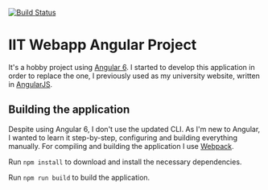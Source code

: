 [![Build Status](https://travis-ci.org/tothalex95/iit-webapp.svg?branch=master)](https://travis-ci.org/tothalex95/iit-webapp)

# IIT Webapp Angular Project

It's a hobby project using [Angular 6](https://angular.io/). I started to develop this application in order to replace the one, I previously used as my university website, written in [AngularJS](https://angularjs.org/).

## Building the application

Despite using Angular 6, I don't use the updated CLI. As I'm new to Angular, I wanted to learn it step-by-step, configuring and building everything manually. For compiling and building the application I use [Webpack](https://webpack.js.org/).

Run `npm install` to download and install the necessary dependencies.

Run `npm run build` to build the application.
